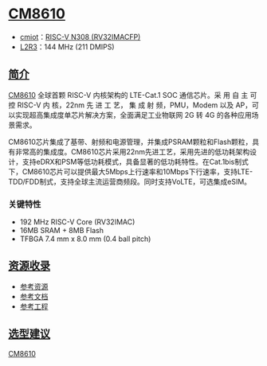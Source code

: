 ﻿# [CM8610](https://github.com/SoCXin/CM8610)

* [cmiot](https://www.xinshengcmiot.cn)：[RISC-V N308 (RV32IMACFP)](https://github.com/SoCXin/RISC-V)
* [L2R3](https://github.com/SoCXin/Level)：144 MHz (211 DMIPS)

## [简介](https://github.com/SoCXin/CM8610/wiki)

[CM8610](https://www.xinshengcmiot.cn/production/detail/16) 全球首颗 RISC-V 内核架构的 LTE-Cat.1 SOC 通信芯片。采 用 自 主 可 控 RISC-V 内 核，22nm 先 进 工 艺， 集 成 射 频，PMU，Modem 以及 AP，可以实现超高集成度单芯片解决方案，全面满足工业物联网 2G 转 4G 的各种应用场景需求。

CM8610芯片集成了基带、射频和电源管理，并集成PSRAM颗粒和Flash颗粒，具有非常高的集成度。CM8610芯片采用22nm先进工艺，采用先进的低功耗架构设计，支持eDRX和PSM等低功耗模式，具备显著的低功耗特性。在Cat.1bis制式下，CM8610芯片可以提供最大5Mbps上行速率和10Mbps下行速率，支持LTE-TDD/FDD制式，支持全球主流运营商频段。同时支持VoLTE，可选集成eSIM。

### 关键特性

* 192 MHz RISC-V Core (RV32IMAC)
* 16MB SRAM + 8MB Flash
* TFBGA 7.4 mm x 8.0 mm (0.4 ball pitch)

## [资源收录](https://github.com/SoCXin)

* [参考资源](src/)
* [参考文档](docs/)
* [参考工程](project/)

## [选型建议](https://github.com/SoCXin)

[CM8610](https://github.com/SoCXin/CM8610) 